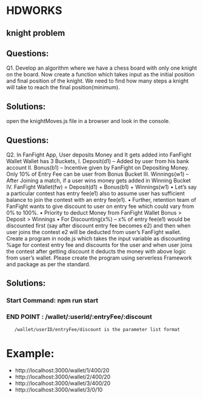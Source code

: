 # HDWORKS

## knight problem 
## Questions:
Q1. Develop an algorithm where we have a chess board with only one knight on the board. Now
create a function which takes input as the initial position and final position of the knight. We
need to find how many steps a knight will take to reach the final position(minimum).

## Solutions:
open the knightMoves.js file in a browser and look in the console.

## Questions:
Q2. In FanFight App, User deposits Money and It gets added into FanFight Wallet
Wallet has 3 Buckets,
I. Deposit(d1) – Added by user from his bank account
II. Bonus(b1) – Incentive given by FanFight on Depositing Money. Only 10% of Entry
Fee can be user from Bonus Bucket
III. Winnings(w1) – After Joining a match, if a user wins money gets added in Winning
Bucket
IV. FanFight Wallet(fw) = Deposit(d1) + Bonus(b1) + Winnings(w1)
• Let’s say a particular contest has entry fee(e1) also to assume user has sufficient
balance
to join the contest with an entry fee(e1).
• Further, retention team of FanFight wants to give discount to user on entry fee which
could vary from 0% to 100%.
• Priority to deduct Money from FanFight Wallet
Bonus > Deposit > Winnings
• For Discounting(x%) – x% of entry fee(e1) would be discounted first (say after discount
entry fee becomes e2) and then when user joins the contest e2 will be deducted from
user’s FanFight wallet.
Create a program in node.js which takes the input variable as discounting %age for
contest entry fee and discounts for the user and when user joins the contest after getting
discount it deducts the money with above logic from user’s wallet.
Please create the program using serverless Framework and package as per the
standard.

## Solutions:
###  Start Command: npm run start
###  END POINT : /wallet/:userId/:entryFee/:discount
       /wallet/userID/entryFee/discount is the parameter list format
# Example:
- http://localhost:3000/wallet/1/400/20 
- http://localhost:3000/wallet/2/400/20
- http://localhost:3000/wallet/3/400/20
- http://localhost:3000/wallet/3/0/10

